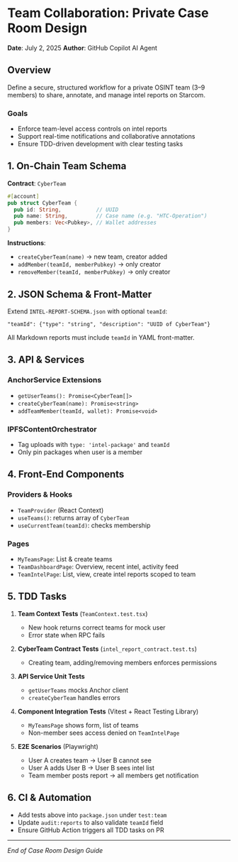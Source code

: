 # Team Collaboration: Private Case Room Design

**Date**: July 2, 2025
**Author**: GitHub Copilot AI Agent

## Overview

Define a secure, structured workflow for a private OSINT team (3–9 members) to share, annotate, and manage intel reports on Starcom.

### Goals
- Enforce team-level access controls on intel reports
- Support real-time notifications and collaborative annotations
- Ensure TDD-driven development with clear testing tasks

## 1. On-Chain Team Schema

**Contract**: `CyberTeam`
```rust
#[account]
pub struct CyberTeam {
  pub id: String,           // UUID
  pub name: String,         // Case name (e.g. "HTC-Operation")
  pub members: Vec<Pubkey>, // Wallet addresses
}
```
**Instructions**:
- `createCyberTeam(name)` → new team, creator added
- `addMember(teamId, memberPubkey)` → only creator
- `removeMember(teamId, memberPubkey)` → only creator

## 2. JSON Schema & Front-Matter

Extend `INTEL-REPORT-SCHEMA.json` with optional `teamId`:
```jsonc
"teamId": {"type": "string", "description": "UUID of CyberTeam"}
```
All Markdown reports must include `teamId` in YAML front-matter.

## 3. API & Services

### AnchorService Extensions
- `getUserTeams(): Promise<CyberTeam[]>`
- `createCyberTeam(name): Promise<string>`
- `addTeamMember(teamId, wallet): Promise<void>`

### IPFSContentOrchestrator
- Tag uploads with `type: 'intel-package'` and `teamId`
- Only pin packages when user is a member

## 4. Front-End Components

### Providers & Hooks
- `TeamProvider` (React Context)
- `useTeams()`: returns array of `CyberTeam`
- `useCurrentTeam(teamId)`: checks membership

### Pages
- `MyTeamsPage`: List & create teams
- `TeamDashboardPage`: Overview, recent intel, activity feed
- `TeamIntelPage`: List, view, create intel reports scoped to team

## 5. TDD Tasks

1. **Team Context Tests** (`TeamContext.test.tsx`)
   - New hook returns correct teams for mock user
   - Error state when RPC fails

2. **CyberTeam Contract Tests** (`intel_report_contract.test.ts`)  
   - Creating team, adding/removing members enforces permissions

3. **API Service Unit Tests**  
   - `getUserTeams` mocks Anchor client
   - `createCyberTeam` handles errors

4. **Component Integration Tests** (Vitest + React Testing Library)
   - `MyTeamsPage` shows form, list of teams
   - Non-member sees access denied on `TeamIntelPage`

5. **E2E Scenarios** (Playwright)
   - User A creates team → User B cannot see
   - User A adds User B → User B sees intel list
   - Team member posts report → all members get notification

## 6. CI & Automation

- Add tests above into `package.json` under `test:team`
- Update `audit:reports` to also validate `teamId` field
- Ensure GitHub Action triggers all TDD tasks on PR

---
*End of Case Room Design Guide*
